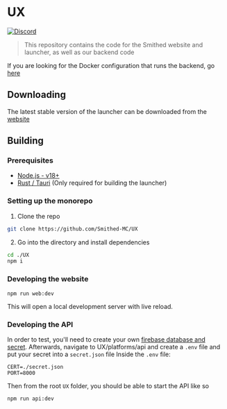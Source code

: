 # UX
[![Discord](https://img.shields.io/discord/511303648119226382?color=%236d82cc&label=Discord&logo=discord&logoColor=white)](https://discord.gg/gkp6UqEUph)

> This repository contains the code for the Smithed website and launcher, as well as our backend code

If you are looking for the Docker configuration that runs the backend, go [here](https://github.com/Smithed-MC/Dockers)

## Downloading
The latest stable version of the launcher can be downloaded from the [website](https://smithed.dev/)

## Building
### Prerequisites
- [Node.js - v18+](https://nodejs.org/en)
- [Rust / Tauri](https://tauri.app/v1/guides/getting-started/prerequisites) (Only required for building the launcher)

### Setting up the monorepo
1. Clone the repo
```sh
git clone https://github.com/Smithed-MC/UX
```
2. Go into the directory and install dependencies
```sh
cd ./UX
npm i
```
### Developing the website
```
npm run web:dev
```
This will open a local development server with live reload.

### Developing the API
In order to test, you'll need to create your own [firebase database and secret](https://firebase.google.com/docs/admin/setup). 
Afterwards, navigate to UX/platforms/api and create a `.env` file and put your secret into a `secret.json` file
Inside the `.env` file:
```
CERT=./secret.json
PORT=8000
```
Then from the root `UX` folder, you should be able to start the API like so
```
npm run api:dev
```
